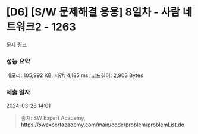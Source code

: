 # [D6] [S/W 문제해결 응용] 8일차 - 사람 네트워크2 - 1263 

[문제 링크](https://swexpertacademy.com/main/code/problem/problemDetail.do?contestProbId=AV18P2B6Iu8CFAZN) 

### 성능 요약

메모리: 105,992 KB, 시간: 4,185 ms, 코드길이: 2,903 Bytes

### 제출 일자

2024-03-28 14:01



> 출처: SW Expert Academy, https://swexpertacademy.com/main/code/problem/problemList.do